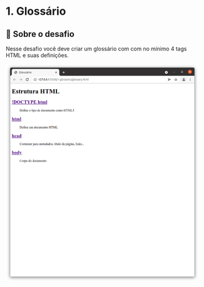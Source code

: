 # 1. Glossário

## :rocket: Sobre o desafio

Nesse desafio você deve criar um glossário com com no mínimo 4 tags HTML e suas definições.

<img alt="Desafios 1 Glossário" src="https://github.com/vitorgaletti/desafios-html/blob/main/1-glossario/glossary.png" width="600"/>
